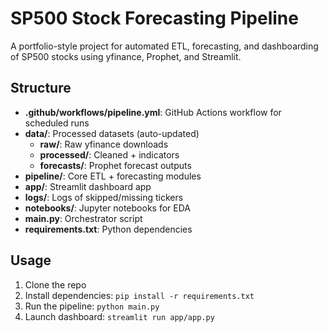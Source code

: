 # SP500 Stock Forecasting Pipeline

A portfolio-style project for automated ETL, forecasting, and dashboarding of SP500 stocks using yfinance, Prophet, and Streamlit.

## Structure

- **.github/workflows/pipeline.yml**: GitHub Actions workflow for scheduled runs
- **data/**: Processed datasets (auto-updated)
  - **raw/**: Raw yfinance downloads
  - **processed/**: Cleaned + indicators
  - **forecasts/**: Prophet forecast outputs
- **pipeline/**: Core ETL + forecasting modules
- **app/**: Streamlit dashboard app
- **logs/**: Logs of skipped/missing tickers
- **notebooks/**: Jupyter notebooks for EDA
- **main.py**: Orchestrator script
- **requirements.txt**: Python dependencies

## Usage

1. Clone the repo
2. Install dependencies: `pip install -r requirements.txt`
3. Run the pipeline: `python main.py`
4. Launch dashboard: `streamlit run app/app.py`
